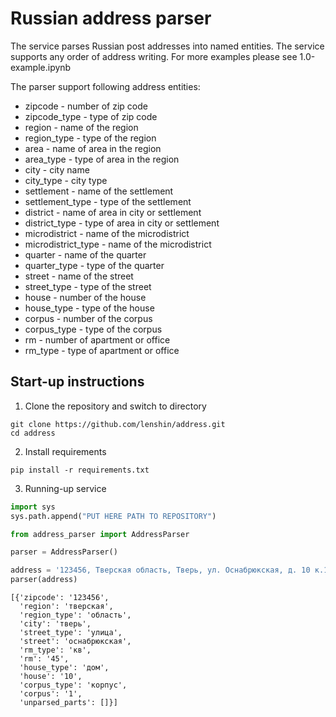 # Russian address parser
The service parses Russian post addresses into named entities. 
The service supports any order of address writing.
For more examples please see 1.0-example.ipynb

The parser support following address entities:
- zipcode - number of zip code
- zipcode_type - type of zip code
- region - name of the region
- region_type - type of the region
- area - name of area in the region
- area_type - type of area in the region
- city - city name
- city_type - city type
- settlement - name of the settlement
- settlement_type - type of the settlement
- district - name of area in city or settlement
- district_type - type of area in city or settlement
- microdistrict - name of the microdistrict
- microdistrict_type - name of the microdistrict
- quarter - name of the quarter
- quarter_type - type of the quarter
- street - name of the street
- street_type - type of the street
- house - number of the house
- house_type - type of the house
- corpus - number of the corpus
- corpus_type - type of the corpus
- rm - number of apartment or office
- rm_type - type of apartment or office

## Start-up instructions
1) Clone the repository and switch to directory

```
git clone https://github.com/lenshin/address.git
cd address
```

2) Install requirements

```
pip install -r requirements.txt
```

3) Running-up service

```python
import sys
sys.path.append("PUT HERE PATH TO REPOSITORY")

from address_parser import AddressParser

parser = AddressParser()

address = '123456, Тверская область, Тверь, ул. Оснабрюкская, д. 10 к.1, кв. 45'
parser(address)
```
```
[{'zipcode': '123456',
  'region': 'тверская',
  'region_type': 'область',
  'city': 'тверь',
  'street_type': 'улица',
  'street': 'оснабрюкская',
  'rm_type': 'кв',
  'rm': '45',
  'house_type': 'дом',
  'house': '10',
  'corpus_type': 'корпус',
  'corpus': '1',
  'unparsed_parts': []}]
```

